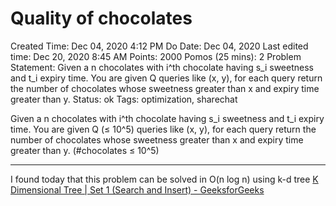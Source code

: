 # Quality of chocolates

Created Time: Dec 04, 2020 4:12 PM
Do Date: Dec 04, 2020
Last edited time: Dec 20, 2020 8:45 AM
Points: 2000
Pomos (25 mins): 2
Problem Statement: Given a n chocolates with i^th chocolate having s_i sweetness and t_i expiry time. You are given Q queries like (x, y), for each query return the number of chocolates whose sweetness greater than x and expiry time greater than y.
Status: ok
Tags: optimization, sharechat

Given a n chocolates with i^th chocolate having s_i sweetness and t_i expiry time. You are given Q (≤ 10^5)  queries like (x, y), for each query return the number of chocolates whose sweetness greater than x and expiry time greater than y. (#chocolates ≤ 10^5) 

---

I found today that this problem can be solved in O(n log n) using k-d tree [K Dimensional Tree | Set 1 (Search and Insert) - GeeksforGeeks](https://www.notion.so/K-Dimensional-Tree-Set-1-Search-and-Insert-GeeksforGeeks-c608913badbe46b8b145ee8e978a4fb5)